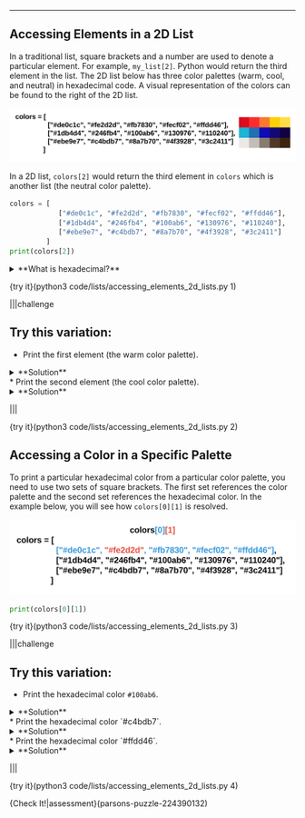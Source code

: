 ----------

## Accessing Elements in a 2D List

In a traditional list, square brackets and a number are used to denote a particular element. For example, `my_list[2]`. Python would return the third element in the list. The 2D list below has three color palettes (warm, cool, and neutral) in hexadecimal code. A visual representation of the colors can be found to the right of the 2D list.

![Color Palettes](.guides/images/hex_colors.png)

In a 2D list, `colors[2]` would return the third element in `colors` which is another list (the neutral color palette). 

```python
colors = [
            ["#de0c1c", "#fe2d2d", "#fb7830", "#fecf02", "#ffdd46"],
            ["#1db4d4", "#246fb4", "#100ab6", "#130976", "#110240"],
            ["#ebe9e7", "#c4bdb7", "#8a7b70", "#4f3928", "#3c2411"]
         ]
print(colors[2])
```
<details><summary>**What is hexadecimal?**</summary>Hexadecimal is a way of representing numbers using a base of 16. The symbols "0 - 9" represent the values zero to nine, and the symbols "a - f" represent the values ten to fifteen. Hexadecimal is often used to denote colors on the web.</details>

{try it}(python3 code/lists/accessing_elements_2d_lists.py 1)

|||challenge
## Try this variation:
* Print the first element (the warm color palette).
<details><summary>**Solution**</summary><pre><code>print(colors[0])</code></pre></details>
* Print the second element (the cool color palette).
<details><summary>**Solution**</summary><pre><code>print(colors[1])</code></pre></details>

|||

{try it}(python3 code/lists/accessing_elements_2d_lists.py 2)

## Accessing a Color in a Specific Palette

To print a particular hexadecimal color from a particular color palette, you need to use two sets of square brackets. The first set references the color palette and the second set references the hexadecimal color. In the example below, you will see how `colors[0][1]` is resolved.

![Two Indexes](.guides/images/two_index.png)

```python
print(colors[0][1])
```

{try it}(python3 code/lists/accessing_elements_2d_lists.py 3)

|||challenge
## Try this variation:
* Print the hexadecimal color `#100ab6`.
<details><summary>**Solution**</summary><pre><code>print(colors[1][2])</code></pre></details>
* Print the hexadecimal color `#c4bdb7`.
<details><summary>**Solution**</summary><pre><code>print(colors[2][1])</code></pre></details>
* Print the hexadecimal color `#ffdd46`.
<details><summary>**Solution**</summary><pre><code>print(colors[0][4])</code></pre></details>

|||

{try it}(python3 code/lists/accessing_elements_2d_lists.py 4)

{Check It!|assessment}(parsons-puzzle-224390132)
